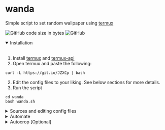 # wanda
Simple script to set random wallpaper using [termux](https://github.com/termux/termux-app)

![GitHub code size in bytes](https://img.shields.io/github/languages/code-size/ksyko/wanda) ![GitHub](https://img.shields.io/github/license/ksyko/wanda)

<details open>
<summary>Installation</summary>
<br>

1. Install [termux](https://f-droid.org/en/packages/com.termux/) and [termux-api](https://f-droid.org/en/packages/com.termux.api/)
2. Open termux and paste the following:

```
curl -L https://git.io/JZXCp | bash
```
  
2. Edit the config files to your liking. See below sections for more details.
3. Run the script
```
cd wanda
bash wanda.sh
```

</details>


<details>
<summary>Sources and editing config files</summary>
<br>
  config files for sources are present in their respective folders.
  format is key=value

  * /config
    * source - set source of your wallpaper. [wallhaven, chan, picsum, reddit, local]
    * screen - screens to set wallpaper. [home, lock, both]
    * keep - save used wallpaper to local [true, false]
    * offline_use_local - use local wallpapers when offline (set local directory in /local/config) [true, false]
    * autocrop - for autocrop and related config, see [autocrop](#autocrop) section.
  * /[wallhaven](https://wallhaven.cc/)/config
    * all the options are specified [here](https://wallhaven.cc/help/api)
  * /[chan](https://4chan.org/)/config
    * board - board where the thread belongs
    * thread - thread number
  * /[picsum](https://picsum.photos/)/config
    * height - desired image height
    * width - desired image width
  * /[reddit](https://old.reddit.com/)/config
    * sub - subreddit name
    * sort - sort by [hot, new, rising, controversial, top, gilded]
  * /local/config
    * images_path - folder path to get images from


</details>

<details>
<summary>Automate</summary>
<br>

* To set wallpaper at regular intervals automatically:

0. You might have to 'Acquire Wakelock' from the termux notification for this to run properly.
1. Install:
```
pkg in cronie termux-services nano
sv-enable crond
```
2. Check if crond is running
```
pidof crond
```
3. Edit crontab
```
crontab -e
```
4. Set your desired interval [(guide)](https://crontab.guru/#20_4_*_*_*).<br>Example: For hourly:
```
0 * * * *   cd storage/shared/wanda && $PREFIX/bin/bash wanda.sh
```
5. ctrl+o to save, ctrl+x to exit the editor


</details>

<details>
<summary>Autocrop [Optional]</summary>
<br>
  
  Autocrop tries to find the subject in the image and crops the image accordingly. <br>
  Useful for when the image is horizontal and subject is at either end of the image. [Example](https://miro.medium.com/max/2048/0*sRE3XCJI0s00wFb-). <br>
  Imagga API provides the co-ordinates for crop. Imagemagick crops the images. <br>
  
  * `pkg in imagemagick`
  * Create [imagga](https://imagga.com/auth/signup) account. Its free to sign up, [one time emails](https://privacytoolslist.com/#one-time-emails) can work too 😉 
  * Once the account is created, go to [dashboard](https://imagga.com/profile/dashboard). Copy key and secret.
  * open /config and edit the following
    * Enable autocrop: set `autocrop` to `true`.
    * Set `imagga_key` value as `key`:`secret`.
    * Set your device screen `height` and `width`.
  
</details>
